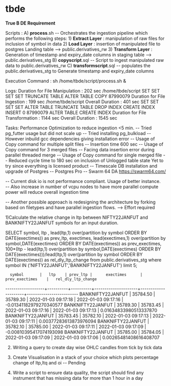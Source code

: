 # tbde
**True B DE Requirement**

Scripts :
A) **process**.sh -- Orchestrates the ingestion pipeline which performs the following steps:
      1) **Extract Layer** : manipulation of raw files for inclusion of symbol in data
      2) **Load Layer** :  insertion of manipulated file to postgres Landing table --> public.derivatives_rw
      3) **Transform Layer** : Generation of timestamp and expiry_date columns in staging table --> public.derivatives_stg
B) **copyscript**.sql -- Script to ingest manipulated raw data to public.derivatives_rw
C) **transformscript**.sql -- populates the public.derivatives_stg to Generate timestamp and expiry_date columns

Execution Command :
sh /home/tbde/script/process.sh &

Logs:
Duration for  File Manipulation : 202 sec
/home/tbde/script
SET
SET
SET
SET
TRUNCATE TABLE
ALTER TABLE
COPY 87990079
Duration for  File Ingestion : 199 sec
/home/tbde/script
Overall  Duration : 401 sec
SET
SET
SET
SET
ALTER TABLE
TRUNCATE TABLE
DROP INDEX
CREATE INDEX
INSERT 0 87990079
ALTER TABLE
CREATE INDEX
Duration for  File Transformation : 1144 sec
Overall  Duration : 1545 sec


Tasks:
Performance Optimization to reduce ingestion <5 min.
-- Tried pg_futter usage but did not scale up
-- Tried installing pg_bulkload -- However inbuild gcc dependencies giving installation error
-- Usage of Copy command for multiple split files -- Insertion time 600 sec
-- Usage of Copy command for 3 merged files -- Facing data insertion error during parallel threaded merge 
-- Usage of Copy command for single merged file -- Reduced cycle time to 180 sec on inclusion of Unlogged table state
Yet to try since everything is licensed product
-- Timescale DB installation and upgrade of Postgres
-- Postgres Pro 
-- Swarm 64 DA https://swarm64.com/

-- Current disk io is not performance compliant. Usage of better instance.  
-- Also increase in number of vcpu nodes to have more parallel compute power will reduce overall ingestion time

-- Another possible approach is redesigning the architecture by forking based on filetypes and have parallel ingestion flows. --> Effort required


1)Calculate the relative change in ltp between NIFTY22JANFUT and BANKNIFTY22JANFUT symbols for an input duration. 

SELECT symbol, ltp , lead(ltp,1)  over(partition by symbol ORDER BY DATE(exectimes))  as prev_ltp, exectimes,
lead(exectimes,1)  over(partition by symbol,DATE(exectimes) ORDER BY DATE(exectimes)) as prev_exectimes,
100*(ltp - lead(ltp,1)  over(partition by symbol,DATE(exectimes) ORDER BY DATE(exectimes)))/lead(ltp,1)  over(partition by symbol ORDER BY DATE(exectimes)) as rel_dly_ltp_change from public.derivatives_stg where symbol IN ('NIFTY22JANFUT','BANKNIFTY22JANFUT') limit 5;

      symbol       |   ltp    | prev_ltp |      exectimes      |   prev_exectimes    |   rel_dly_ltp_change    
-------------------+----------+----------+---------------------+---------------------+-------------------------
 BANKNIFTY22JANFUT | 35784.50 | 35789.30 | 2022-01-03 09:17:18 | 2022-01-03 09:17:16 | -0.01341182979270340577
 BANKNIFTY22JANFUT | 35789.30 | 35783.45 | 2022-01-03 09:17:16 | 2022-01-03 09:17:13 |  0.01634833980513337870
 BANKNIFTY22JANFUT | 35783.45 | 35782.10 | 2022-01-03 09:17:13 | 2022-01-03 09:17:11 |  0.00377283613873976094
 BANKNIFTY22JANFUT | 35782.10 | 35785.00 | 2022-01-03 09:17:11 | 2022-01-03 09:17:09 | -0.00810395417074193098
 BANKNIFTY22JANFUT | 35785.00 | 35784.05 | 2022-01-03 09:17:09 | 2022-01-03 09:17:06 |  0.00265481408616408707
 

2) Writing a query to create day wise OHLC candles from tick by tick data

3) Create Visualisation in a stack of your choice which plots percentage change of ltp,ltq and oi 
-- Pending

4) Write a script to ensure data quality, the script should find any instrument that has missing data for more than 1 hour in a day


